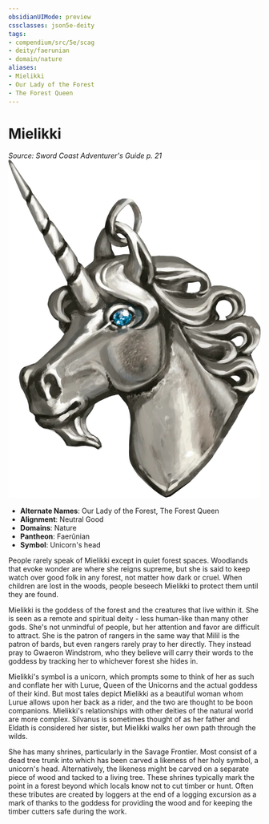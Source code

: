 ```yaml
---
obsidianUIMode: preview
cssclasses: json5e-deity
tags:
- compendium/src/5e/scag
- deity/faerunian
- domain/nature
aliases: 
- Mielikki
- Our Lady of the Forest
- The Forest Queen
---
```

# Mielikki
*Source: Sword Coast Adventurer's Guide p. 21* 
![](/3-Mechanics/CLI/deities/img/scag-symbol-of-mielikki.webp#symbol)

- **Alternate Names**: Our Lady of the Forest, The Forest Queen
- **Alignment**: Neutral Good
- **Domains**: Nature
- **Pantheon**: Faerûnian
- **Symbol**: Unicorn's head

People rarely speak of Mielikki except in quiet forest spaces. Woodlands that evoke wonder are where she reigns supreme, but she is said to keep watch over good folk in any forest, not matter how dark or cruel. When children are lost in the woods, people beseech Mielikki to protect them until they are found.

Mielikki is the goddess of the forest and the creatures that live within it. She is seen as a remote and spiritual deity - less human-like than many other gods. She's not unmindful of people, but her attention and favor are difficult to attract. She is the patron of rangers in the same way that Milil is the patron of bards, but even rangers rarely pray to her directly. They instead pray to Gwaeron Windstrom, who they believe will carry their words to the goddess by tracking her to whichever forest she hides in.

Mielikki's symbol is a unicorn, which prompts some to think of her as such and conflate her with Lurue, Queen of the Unicorns and the actual goddess of their kind. But most tales depict Mielikki as a beautiful woman whom Lurue allows upon her back as a rider, and the two are thought to be boon companions. Mielikki's relationships with other deities of the natural world are more complex. Silvanus is sometimes thought of as her father and Eldath is considered her sister, but Mielikki walks her own path through the wilds.

She has many shrines, particularly in the Savage Frontier. Most consist of a dead tree trunk into which has been carved a likeness of her holy symbol, a unicorn's head. Alternatively, the likeness might be carved on a separate piece of wood and tacked to a living tree. These shrines typically mark the point in a forest beyond which locals know not to cut timber or hunt. Often these tributes are created by loggers at the end of a logging excursion as a mark of thanks to the goddess for providing the wood and for keeping the timber cutters safe during the work.